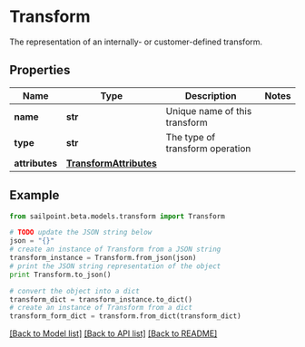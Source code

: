 # Transform

The representation of an internally- or customer-defined transform.

## Properties

Name | Type | Description | Notes
------------ | ------------- | ------------- | -------------
**name** | **str** | Unique name of this transform | 
**type** | **str** | The type of transform operation | 
**attributes** | [**TransformAttributes**](TransformAttributes.md) |  | 

## Example

```python
from sailpoint.beta.models.transform import Transform

# TODO update the JSON string below
json = "{}"
# create an instance of Transform from a JSON string
transform_instance = Transform.from_json(json)
# print the JSON string representation of the object
print Transform.to_json()

# convert the object into a dict
transform_dict = transform_instance.to_dict()
# create an instance of Transform from a dict
transform_form_dict = transform.from_dict(transform_dict)
```
[[Back to Model list]](../README.md#documentation-for-models) [[Back to API list]](../README.md#documentation-for-api-endpoints) [[Back to README]](../README.md)


